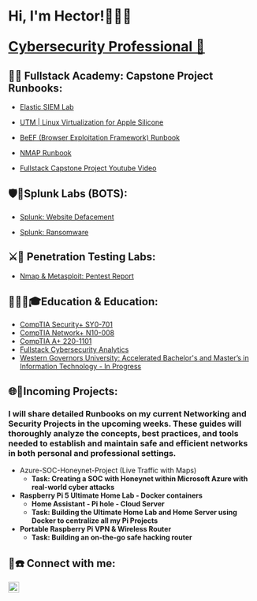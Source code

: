<h1>Hi, I'm Hector!🧑🏿‍💻

  
  <a href="https://www.linkedin.com/in/reyestech">   </b> Cybersecurity Professional 🔐</a>

  <h2>🐱‍💻 Fullstack Academy: Capstone Project Runbooks:</h2>

  - [Elastic SIEM Lab](https://github.com/reyestech/Elastic-SIEM-Lab-Runbook)

  - [UTM | Linux Virtualization for Apple Silicone](https://github.com/reyestech/UTM-Virtual-Machines-for-M1-M2-Mac-Kali-Linux-Tutorial/tree/main)

  - [BeEF (Browser Exploitation Framework) Runbook](https://github.com/reyestech/BeEF-Browser-Exploitation-Framework-Runbook/blob/main/README.md)
    
  - [NMAP Runbook](https://github.com/reyestech/NMAP-Runbook)

  - [Fullstack Capstone Project Youtube Video](https://youtu.be/j60MCJAZG3s?si=VH1_Kj8-zQ4nG_Fd)
    


<h2>🛡️🔬Splunk Labs (BOTS):</h2>

  - [Splunk: Website Defacement](https://github.com/reyestech/Splunk-Web-Site-Defacement)
   
  - [Splunk: Ransomware](https://github.com/reyestech/Splunk-Ransomware)


<h2>⚔️🥷 Penetration Testing Labs:</h2>

  - [Nmap & Metasploit: Pentest Report](https://github.com/reyestech/Nmap-Metasploit-Penetration-Testing-Report)

    
    
<h2>🧑‍🎓📜🎓Education & Education:</h2>
 
- [CompTIA Security+ SY0-701](https://github.com/reyestech/Comptia-Sec-Cert-Image/tree/main)
- [CompTIA Network+ N10-008](https://github.com/reyestech/Network-)
- [CompTIA A+ 220-1101 ](https://www.comptia.org/certifications/a)
- [Fullstack Cybersecurity Analytics](https://github.com/reyestech/Fullstack-Academy/tree/main)
- [Western Governors University: Accelerated Bachelor's and Master’s in Information Technology - In Progress](https://www.wgu.edu/online-it-degrees/accelerated-information-technology-bachelors-masters-program.html#transcriptPop)



<h2>🌐🍯Incoming Projects:</h2>
<h3> I will share detailed Runbooks on my current Networking and Security Projects in the upcoming weeks.
These guides will thoroughly analyze the concepts, best practices, and tools needed to establish and maintain safe and efficient networks in both personal and professional settings.</h3>
  
  - Azure-SOC-Honeynet-Project (Live Traffic with Maps)
    - <b>Task: Creating a SOC with Honeynet within Microsoft Azure with real-world cyber attacks 
  - Raspberry Pi 5 Ultimate Home Lab - Docker containers
    - <b>Home Assistant - Pi hole - Cloud Server   
    - <b>Task: Building the Ultimate Home Lab and Home Server using Docker to centralize all my Pi Projects
  - Portable Raspberry Pi VPN & Wireless Router
    - <b>Task:  Building an on-the-go safe hacking router


<h2>📧☎️ Connect with me:</h2>

[<img align="left" alt="JoshMadakor | LinkedIn" width="22px" src="https://cdn.jsdelivr.net/npm/simple-icons@v3/icons/linkedin.svg" />][linkedin]


[linkedin]: https://linkedin.com/in/reyestech



